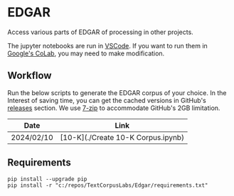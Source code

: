 # EDGAR

Access various parts of EDGAR of processing in other projects.

The jupyter notebooks are run in [VSCode](https://code.visualstudio.com/Download).
If you want to run them in [Google's CoLab](https://colab.research.google.com/), you may need to make modification.

## Workflow

Run the below scripts to generate the EDGAR corpus of your choice.
In the Interest of saving time, you can get the cached versions in GitHub's [releases](https://github.com/TextCorpusLabs/Edgar/releases) section.
We use [7-zip](https://www.7-zip.org) to accommodate GitHub's 2GB limitation.

| Date | Link |
| --- | --- |
| 2024/02/10 | [10-K](./Create 10-K Corpus.ipynb) |

## Requirements

```{ps1}
pip install --upgrade pip
pip install -r "c:/repos/TextCorpusLabs/Edgar/requirements.txt"
```